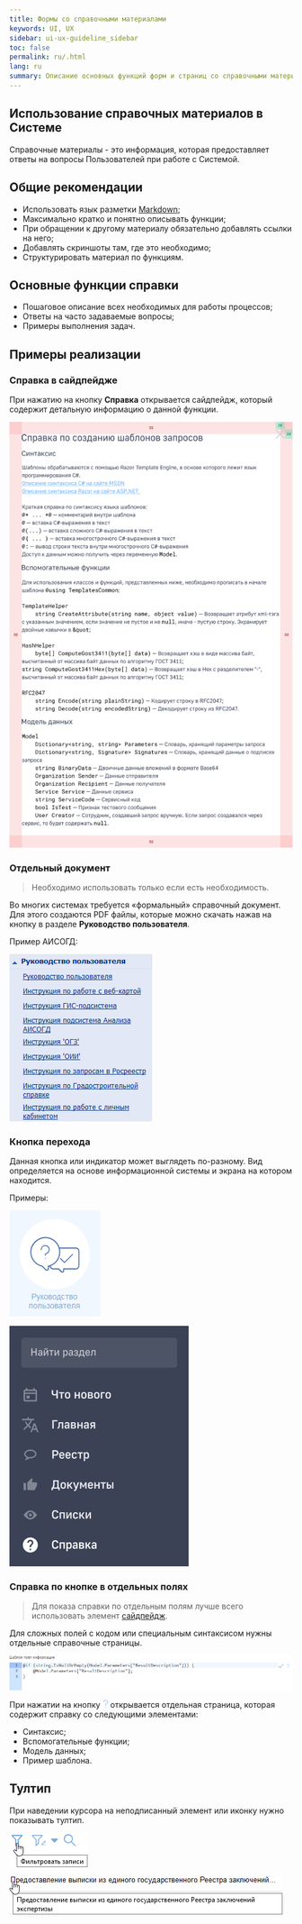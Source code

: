 ```yaml
---
title: Формы со справочными материалами
keywords: UI, UX
sidebar: ui-ux-guideline_sidebar
toc: false
permalink: ru/.html
lang: ru
summary: Описание основных функций форм и страниц со справочными материалами.
---
```


## Использование справочных материалов в Системе

Справочные материалы - это информация, которая предоставляет ответы на вопросы Пользователей при работе с Системой.

## Общие рекомендации

* Использовать язык разметки [Markdown](https://github.com/adam-p/markdown-here/wiki/Markdown-Cheatsheet);
* Максимально кратко и понятно описывать функции;
* При обращении к другому материалу обязательно добавлять ссылки на него;
* Добавлять скриншоты там, где это необходимо;
* Структурировать материал по функциям.

## Основные функции справки

* Пошаговое описание всех необходимых для работы процессов;
* Ответы на часто задаваемые вопросы;
* Примеры выполнения задач.

## Примеры реализации

### Справка в сайдпейдже

При нажатию на кнопку **Справка** открывается сайдпейдж, который содержит детальную информацию о данной функции.

![Прототип справки в сайдпейдже](/images/pages/guides/ui-ux-guideline/uiuxg_help_forms/5.png)

### Отдельный документ

> Необходимо использовать только если есть необходимость.

Во многих системах требуется «формальный» справочный документ. Для этого создаются PDF файлы, которые можно скачать нажав на кнопку в разделе **Руководство пользователя**.

Пример АИСОГД:

![Пример - АИСОГД](/images/pages/guides/ui-ux-guideline/uiuxg_help_forms/1.png)

### Кнопка перехода

Данная кнопка или индикатор может выглядеть по-разному. Вид определяется на основе информационной системы и экрана на котором находится.

Примеры:

![Пример - УИС МВ](/images/pages/guides/ui-ux-guideline/uiuxg_help_forms/2.png)

![Пример - Новый дизайн](/images/pages/guides/ui-ux-guideline/uiuxg_help_forms/6.png)

### Справка по кнопке в отдельных полях

> Для показа справки по отдельным полям лучше всего использовать элемент [сайдпейдж](uiuxg_sidepage.ru.md).

Для сложных полей с кодом или специальным синтаксисом нужны отдельные справочные страницы.

![УИС МВ - шаблон поля информации](/images/pages/guides/ui-ux-guideline/uiuxg_help_forms/3.png)

При нажатии на кнопку ![Пример УИС МВ](/images/pages/guides/ui-ux-guideline/uiuxg_help_forms/4.png) открывается отдельная страница, которая содержит справку со следующими элементами:

* Синтаксис;
* Вспомогательные функции;
* Модель данных;
* Пример шаблона.

## Тултип

При наведении курсора на неподписанный элемент или иконку нужно показывать тултип.

![УИС МВ - шаблон поля информации](/images/pages/guides/ui-ux-guideline/uiuxg_help_forms/7.png)

![УИС МВ - шаблон поля информации](/images/pages/guides/ui-ux-guideline/uiuxg_help_forms/8.png)
